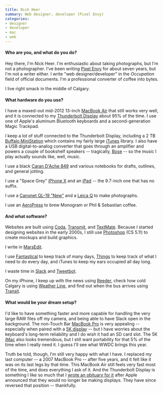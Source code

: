 ```yaml
---
title: Nick Heer
summary: Web designer, developer (Pixel Envy)
categories:
- designer
- developer
- mac
- web
---
```


#### Who are you, and what do you do?

Hey there, I'm Nick Heer. I'm enthusiastic about taking photographs, but I'm not a photographer. I've been writing [Pixel Envy](https://pxlnv.com/ "Nick's website.") for about seven years, but I'm not a writer either. I write "web designer/developer" in the *Occupation* field of official documents. I'm a professional converter of coffee into bytes.

I live right smack in the middle of Calgary.

#### What hardware do you use?

I have a maxed-out mid-2012 13-inch [MacBook Air][macbook-air] that still works very well, and it is connected to my [Thunderbolt Display][thunderbolt-display] about 95% of the time. I use one of Apple's aluminum Bluetooth keyboards and a second-generation Magic Trackpad.

I keep a lot of stuff connected to the Thunderbolt Display, including a 2 TB [Buffalo MiniStation][ministation-thunderbolt] which contains my fairly large [iTunes][] library. I also have a USB digital-to-analog converter that goes through an amplifier and powers a couple of bookshelf speakers -- tragically, [Bose][161] -- so the music I play actually sounds like, well, music.

I use a black [Caran D'Ache 849][849] and various notebooks for drafts, outlines, and general jotting.

I use a "Space Grey" [iPhone X][iphone-x] and an [iPad][] -- the 9.7-inch one that has no suffix.

I use a [Canonet QL-19 "New"][canonet-ql19] and a [Leica Q][q.2] to make photographs.

I use an [AeroPress][] to brew Monogram or Phil & Sebastian coffee.

#### And what software?

Websites are built using [Coda][], [Transmit][], and [TextMate][]. Because I started designing websites in the early 2000s, I still use [Photoshop][] (CS 5.1!) to create mockups and build graphics.

I write in [MarsEdit][].

I use [Fantastical][] to keep track of many days, [Things][] to keep track of what I need to do every day, and iTunes to keep my ears occupied all day long.

I waste time in [Slack][] and [Tweetbot][].

On my iPhone, I keep up with the news using [Reeder][reeder-ios], check how cold Calgary is using [Weather Line][weather-line-ios], and find out when the bus arrives using [Transit][transit-ios].

#### What would be your dream setup?

I'd like to have something faster and more capable for handling the very large RAW files off my camera, and being able to have Slack open in the background. The non-Touch Bar [MacBook Pro][macbook-pro] is very appealing -- especially when paired with a [5K display][ultrafine-5k] -- but I have worries about the keyboard's long-term reliability and I do wish it had an SD card slot. The 5K [iMac][] also looks tremendous, but I still want portability for that 5% of the time when I really need it. I guess I'll see what WWDC brings this year.

Truth be told, though, I'm still very happy with what I have. I replaced my last computer -- a 2007 MacBook Pro -- after five years, and it felt like it was on its last legs by that time. This MacBook Air still feels very fast most of the time, and does everything I ask of it. And the Thunderbolt Display is something I like so much that I [wrote an obituary for it](https://pxlnv.com/blog/requiem-thunderbolt-display/ "Nick's post about the Thunderbolt Display.") after Apple announced that they would no longer be making displays. They have since reversed that position -- thankfully.

[ultrafine-5k]: https://www.apple.com/shop/product/HKN62LL/A/lg-ultrafine-5k-display "A 24 inch monitor."
[849]: https://store.carandache.com/us/en/849-849 "A pen."
[161]: https://www.bose.com/en_us/products/speakers/stereo_speakers/161-speaker-system.html "Speakers."
[iphone-x]: https://en.wikipedia.org/wiki/IPhone_X "A 5.8 inch smartphone."
[imac]: https://www.apple.com/imac/ "An all-in-one computer."
[ipad]: https://www.apple.com/ipad/ "A tablet device."
[thunderbolt-display]: https://www.apple.com/displays/ "A Thunderbolt-powered monitor."
[aeropress]: https://aerobie.com/products/aeropress.htm "A pressure-based coffee/espresso maker."
[ministation-thunderbolt]: https://www.buffalotech.com/products/ministation-thunderbolt "An external Thunderbolt hard drive."
[macbook-pro]: https://www.apple.com/macbook-pro/ "A laptop."
[macbook-air]: https://www.apple.com/macbook-air/ "A very thin laptop."
[canonet-ql19]: http://global.canon/en/c-museum/product/film81.html "A film camera."
[q.2]: https://www.amazon.com/Leica-Typ-116-black-anodized/dp/B00ZTIHIJY/ "A 24.2 megapixel full-frame camera."
[reeder-ios]: http://reederapp.com/ios/ "A Google Reader client for iOS."
[itunes]: https://www.apple.com/itunes/ "A jukebox application and online store."
[transmit]: https://panic.com/transmit/ "An FTP/SFTP client for the Mac."
[things]: https://culturedcode.com/things/ "A task management application for the Mac."
[tweetbot]: https://tapbots.com/tweetbot/mac/ "A Twitter client for the Mac."
[textmate]: http://macromates.com/ "A text editor for the Mac."
[transit-ios]: https://itunes.apple.com/app/apple-store/id498151501 "A public transport app."
[slack]: https://slack.com/ "A collaboration service."
[fantastical]: https://flexibits.com/fantastical "A calendaring app for the Mac."
[marsedit]: https://red-sweater.com/marsedit/ "A weblog editor for the Mac."
[coda]: https://panic.com/coda/ "A single-window HTML/web tool for the Mac."
[photoshop]: https://www.adobe.com/products/photoshop.html "A bitmap image editor."
[weather-line-ios]: http://weatherlineapp.com/ "A weather app."
